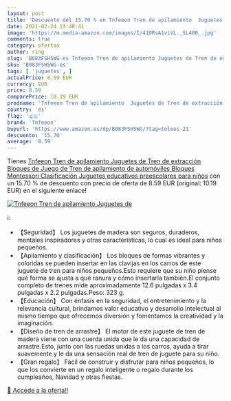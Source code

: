 ```yaml
---
layout: post
title: 'Descuento del 15.70 % en Tnfeeon Tren de apilamiento  Juguetes de'
date: 2021-02-24 13:40:41
image: 'https://m.media-amazon.com/images/I/41ORsA1viVL._SL400_.jpg'
comments: true
category: ofertas
author: ring
slug: 'B083FSH5WG-es Tnfeeon Tren de apilamiento Juguetes de Tren de extracción...'
sku: 'B083FSH5WG-es'
tags: [ 'juguetes', ]
actualPrice: 8.59 EUR
currency: EUR
price: 8.59
comparePrice: 10.19 EUR
prodname: 'Tnfeeon Tren de apilamiento  Juguetes de Tren de extracción Bloques de Juego de Tren de apilamiento de automóviles Bloques Montessori Clasificación Juguetes educativos preescolares para niños'
country: 'es'
flag: '🇪🇸'
brand: 'Tnfeeon'
buyurl: 'https://www.amazon.es/dp/B083FSH5WG/?tag=tolees-21'
descuento: '15.70'
average: '8.59'
---
```


Tienes [Tnfeeon Tren de apilamiento  Juguetes de Tren de extracción Bloques de Juego de Tren de apilamiento de automóviles Bloques Montessori Clasificación Juguetes educativos preescolares para niños](https://www.amazon.es/dp/B083FSH5WG/?tag=tolees-21) con un 15.70 % de descuento con precio de oferta de 8.59 EUR (original: 10.19 EUR) en el siguiente enlace!

[![Tnfeeon Tren de apilamiento  Juguetes de](https://m.media-amazon.com/images/I/41ORsA1viVL._SL400_.jpg)](https://www.amazon.es/dp/B083FSH5WG/?tag=tolees-21)

ℹ️:

- 【Seguridad】 Los juguetes de madera son seguros, duraderos, mentales inspiradores y otras características, lo cual es ideal para niños pequeños.
- 【Apilamiento y clasificación】 Los bloques de formas vibrantes y coloridas se pueden insertar en las clavijas en los carros de este juguete de tren para niños pequeños.Esto requiere que su niño piense qué forma se ajusta a qué ranura y cómo insertarla también.El conjunto completo de trenes mide aproximadamente 12.6 pulgadas x 3.4 pulgadas x 2.2 pulgadas.Peso: 323 g.
- 【Educación】 Con énfasis en la seguridad, el entretenimiento y la relevancia cultural, brindamos valor educativo y desarrollo intelectual al mismo tiempo que ofrecemos diversión y fomentamos la creatividad y la imaginación.
- 【Diseño de tren de arrastre】 El motor de este juguete de tren de madera viene con una cuerda unida que le da una capacidad de arrastre.Esto, junto con las ruedas unidas a los carros, ayuda a tirar suavemente y le da una sensación real de tren de juguete para su niño.
- 【Gran regalo】 Fácil de construir y disfrutar para niños pequeños, lo que los convierte en un regalo inteligente o regalo durante los cumpleaños, Navidad y otras fiestas.

[🛒 Accede a la oferta!!](https://www.amazon.es/dp/B083FSH5WG/?tag=tolees-21)
